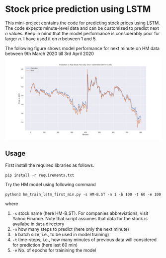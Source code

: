 # Stock price prediction using LSTM
This mini-project contains the code for predicting stock prices using LSTM. The code expects minute-level data and can be customized to predict next $n$ values. Keep in mind that the model performance is considerably poor for larger $n$. I have used it on $n$ between 1 and 5.

The following figure shows model performance for next minute on HM data between 9th March 2020 till 3rd April 2020
![Model performance on HM data](docs/figures/HM-B.ST_TS_60_BS_100_Error_9e-05.png)

## Usage

First install the required libraries as follows.

`pip install -r requirements.txt `

Try the HM model using following command

`python3 hm_train_lstm_first_min.py -s HM-B.ST -n 1 -b 100 -t 60 -e 100`

where

1. `-s` stock name (here HM-B.ST). For companies abbreviations, visit Yahoo Finance. Note that script assumes that data for the stock is availabe in `data` directory
2. `-n` how many steps to predict (here only the next minute)
3. `-b` batch size, i.e., to be used in model training)
4. `-t` time-steps, i.e., how many minutes of previous data will considered for prediction (here last 60 min)
5. `-e` No. of epochs for trainining the model

